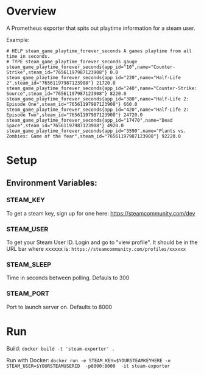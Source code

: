 # Overview

A Prometheus exporter that spits out playtime information for a steam user.

Example:

```
# HELP steam_game_playtime_forever_seconds A games playtime from all time in seconds.
# TYPE steam_game_playtime_forever_seconds gauge
steam_game_playtime_forever_seconds{app_id="10",name="Counter-Strike",steam_id="76561197987123908"} 0.0
steam_game_playtime_forever_seconds{app_id="220",name="Half-Life 2",steam_id="76561197987123908"} 21720.0
steam_game_playtime_forever_seconds{app_id="240",name="Counter-Strike: Source",steam_id="76561197987123908"} 8220.0
steam_game_playtime_forever_seconds{app_id="380",name="Half-Life 2: Episode One",steam_id="76561197987123908"} 660.0
steam_game_playtime_forever_seconds{app_id="420",name="Half-Life 2: Episode Two",steam_id="76561197987123908"} 24720.0
steam_game_playtime_forever_seconds{app_id="17470",name="Dead Space",steam_id="76561197987123908"} 4920.0
steam_game_playtime_forever_seconds{app_id="3590",name="Plants vs. Zombies: Game of the Year",steam_id="76561197987123908"} 92220.0
```

# Setup

## Environment Variables:

### STEAM_KEY

To get a steam key, sign up for one here:
https://steamcommunity.com/dev

### STEAM_USER

To get your Steam User ID. Login and go to "view profile".
It should be in the URL bar where xxxxxx is:
`https://steamcommunity.com/profiles/xxxxxx`

### STEAM_SLEEP

Time in seconds between polling.
Defauls to 300

### STEAM_PORT

Port to launch server on.
Defaults to 8000

# Run

Build:
`docker build -t 'steam-exporter' .`

Run with Docker:
`docker run -e STEAM_KEY=$YOURSTEAMKEYHERE -e STEAM_USER=$YOURSTEAMUSERID  -p8000:8000  -it steam-exporter`

